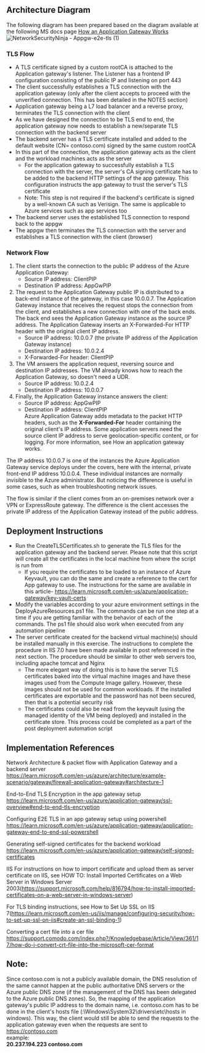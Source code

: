 ## Architecture Diagram
The following diagram has been prepared based on the diagram available at the following MS docs page
[How an Application Gateway Works](https://learn.microsoft.com/en-us/azure/application-gateway/how-application-gateway-works)
![NetworkSecurityNinja - Appgw-e2e-tls (1)](https://user-images.githubusercontent.com/13979783/210236943-50d515e4-f425-40c1-a57b-ded9f6e0dede.png)

### TLS Flow
- A TLS certificate signed by a custom rootCA is attached to the Application gateway's listener. The Listener has a frontend IP configuration consisting of the public IP and listening on port 443
- The client successfully establishes a TLS connection with the application gateway (only after the client accepts to proceed with the unverified connection. This has been detailed in the NOTES section)
- Application gateway being a L7 load balancer and a reverse proxy, terminates the TLS connection with the client
- As we have designed the connection to be TLS end to end, the application gateway now needs to establish a new/separate TLS connection with the backend server
- The backend server has a TLS certificate installed and added to the default website (CN= contoso.com) signed by the same custom rootCA 
- In this part of the connection, the application gateway acts as the client and the workload machines acts as the server
  - For the application gateway to successfully establish a TLS connection with the server, the server's CA signing certificate has to be added to the backend HTTP settings of the app gateway. This configuration instructs the app gateway to trust the server's TLS certificate
  - Note: This step is not required if the backend's certificate is signed by a well-known CA such as Verisign. The same is applicable to Azure services such as app services too
- The backend server uses the established TLS connection to respond back to the appgw
- The appgw then terminates the TLS connection with the server and establishes a TLS connection with the client (browser)

### Network Flow

1. The client starts the connection to the public IP address of the Azure Application Gateway:
   - Source IP address: ClientPIP
   - Destination IP address: AppGwPIP
2. The request to the Application Gateway public IP is distributed to a back-end instance of the gateway, in this case 10.0.0.7. The Application Gateway instance that receives the request stops the connection from the client, and establishes a new connection with one of the back ends. The back end sees the Application Gateway instance as the source IP address. The Application Gateway inserts an X-Forwarded-For HTTP header with the original client IP address.
   - Source IP address: 10.0.0.7 (the private IP address of the Application Gateway instance)
   - Destination IP address: 10.0.2.4
   - X-Forwarded-For header: ClientPIP
3. The VM answers the application request, reversing source and destination IP addresses. The VM already knows how to reach the Application Gateway, so doesn't need a UDR.
   - Source IP address: 10.0.2.4
   - Destination IP address: 10.0.0.7
4. Finally, the Application Gateway instance answers the client:
   - Source IP address: AppGwPIP
   - Destination IP address: ClientPIP  
Azure Application Gateway adds metadata to the packet HTTP headers, such as the **X-Forwarded-For** header containing the original client's IP address. Some application servers need the source client IP address to serve geolocation-specific content, or for logging. For more information, see How an application gateway works.  

The IP address 10.0.0.7 is one of the instances the Azure Application Gateway service deploys under the covers, here with the internal, private front-end IP address 10.0.0.4. These individual instances are normally invisible to the Azure administrator. But noticing the difference is useful in some cases, such as when troubleshooting network issues.  

The flow is similar if the client comes from an on-premises network over a VPN or ExpressRoute gateway. The difference is the client accesses the private IP address of the Application Gateway instead of the public address.  

## Deployment Instructions
- Run the CreateTLSCertificates.sh to generate the TLS files for the application gateway and the backend server. Please note that this script will create all the certificates in the local machine from where the script is run from
  - If you require the certificates to be loaded to an instance of Azure Keyvault, you can do the same and create a reference to the cert for App gateway to use. The instructions for the same are available in this article- https://learn.microsoft.com/en-us/azure/application-gateway/key-vault-certs
- Modify the variables according to your azure environment settings in the DeployAzureResources.ps1 file. The commands can be run one step at a time if you are getting familiar with the behavior of each of the commands. The ps1 file should also work when executed from any automation pipeline
- The server certificate created for the backend virtual machine(s) should be installed manually in this exercise. The instructions to complete the procedure in IIS 7.0 have been made available in post referenced in the next section. The procedure should be similar to other web servers too, including apache tomcat and Nginx
  - The more elegant way of doing this is to have the server TLS certificates baked into the virtual machine images and have these images used from the Compute Image gallery. However, these images should not be used for common workloads. If the installed certificates are exportable and the password has not been secured, then that is a potential security risk
  - The certificates could also be read from the keyvault (using the managed identity of the VM being deployed) and installed in the certificate store. This process could be completed as a part of the post deployment automation script

## Implementation References

Network Architecture & packet flow with Application Gateway and a backend server  
https://learn.microsoft.com/en-us/azure/architecture/example-scenario/gateway/firewall-application-gateway#architecture-1

End-to-End TLS Encryption in the app gateway setup
https://learn.microsoft.com/en-us/azure/application-gateway/ssl-overview#end-to-end-tls-encryption

Configuring E2E TLS in an app gateway setup using powershell
https://learn.microsoft.com/en-us/azure/application-gateway/application-gateway-end-to-end-ssl-powershell

Generating self-signed certificates for the backend workload
https://learn.microsoft.com/en-us/azure/application-gateway/self-signed-certificates

IIS
For instructions on how to import certificate and upload them as server certificate on IIS, see HOW TO: Install Imported Certificates on a Web Server in Windows Server 2003(https://support.microsoft.com/help/816794/how-to-install-imported-certificates-on-a-web-server-in-windows-server)

For TLS binding instructions, see How to Set Up SSL on IIS 7(https://learn.microsoft.com/en-us/iis/manage/configuring-security/how-to-set-up-ssl-on-iis#create-an-ssl-binding-1)

Converting a cert file into a cer file
https://support.comodo.com/index.php?/Knowledgebase/Article/View/361/17/how-do-i-convert-crt-file-into-the-microsoft-cer-format

## Note:
Since contoso.com is not a publicly available domain, the DNS resolution of the same cannot happen at the public authoritative DNS servers or the Azure public DNS zone (if the management of the DNS has been delegated to the Azure public DNS zones). So, the mapping of the application gateway's public IP address to the domain name, i.e. contoso.com has to be done in the client's hosts file (<sysdrive>:\Windows\System32\drivers\etc\hosts in windows). This way, the client would still be able to send the requests to the application gateway even when the requests are sent to https://contoso.com  
example:  
**20.237.194.223 contoso.com**

